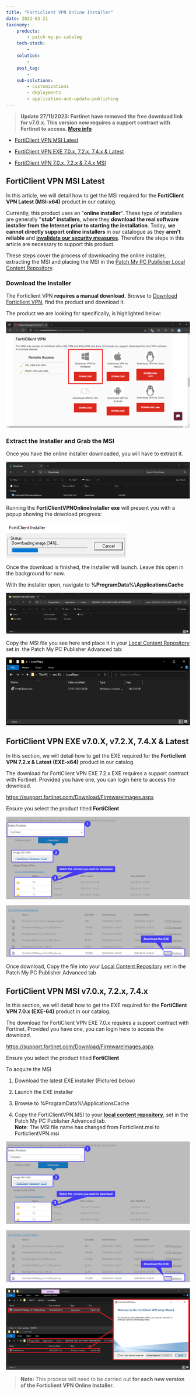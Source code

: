 ```yaml
---
title: "Forticlient VPN Online Installer"
date: 2022-03-21
taxonomy:
    products:
        - patch-my-pc-catalog
    tech-stack:
        - 
    solution:
        - 
    post_tag:
        - 
    sub-solutions:
        - customizations
        - deployments
        - application-and-update-publishing
---
```


> **Update 27/11/2023: Fortinet have removed the free download link for v7.0.x. This version now requires a support contract with Fortinet to access. [More info](#v7.0.x)**

- [FortiClient VPN MSI Latest](#7.2MSI) 

- [FortiClient VPN EXE 7.0.x, 7.2.x, 7.4.x & Latest](#7.2EXE)

- [FortiClient VPN 7.0.x, 7.2.x & 7.4.x MSI](#7.0MSI)

## FortiClient VPN MSI Latest

In this article, we will detail how to get the MSI required for the **FortiClient VPN Latest (MSI-x64)** product in our catalog.

Currently, this product uses an "**online installer**". These type of installers are generally **"stub" installers**, where they **download the real software installer from the Internet prior to starting the installation**. Today, **we cannot directly support online installers** in our catalogue as they **aren't reliable** and **[invalidate our security measures](https://patchmypc.com/deep-dive-into-security-validation-of-third-party-software-updates-in-microsoft-sccm)**. Therefore the steps in this article are necessary to support this product.

These steps cover the process of downloading the online installer, extracting the MSI and placing the MSI in the [Patch My PC Publisher Local Content Repository](https://patchmypc.com/local-content-repository-for-licensed-applications-that-require-manual-download).

### Download the Installer

The Forticlient VPN **requires a manual download.** Browse to [Download Forticlient VPN](https://www.fortinet.com/support/product-downloads), find the product and download it. 

The product we are looking for specifically, is highlighted below:

![](../../_images/download.png)

### Extract the Installer and Grab the MSI

Once you have the online installer downloaded, you will have to extract it.

![](../../_images/explorer_sR4ZzMUp10.png)

Running the **FortiClientVPNOnlineInstaller exe** will present you with a popup showing the download progress:

![](../../_images/download-2.png)

Once the download is finished, the installer will launch. Leave this open in the background for now.

With the installer open, navigate to **%ProgramData%\\ApplicationsCache**

![](../../_images/explorer_eRPpseDrNm.png)

Copy the MSI file you see here and place it in your [Local Content Repository](https://patchmypc.com/local-content-repository-for-licensed-applications-that-require-manual-download) set in  the Patch My PC Publisher Advanced tab:

![](../../_images/RemoteDesktopManager_eWbDgDQCmX.png)

## FortiClient VPN EXE v7.0.X, v7.2.X, 7.4.X & Latest

In this section, we will detail how to get the EXE required for the **Forticlient VPN 7.2.x & Latest (EXE-x64)** product in our catalog.

The download for FortiClient VPN EXE 7.2.x EXE requires a support contract with Fortinet. Provided you have one, you can login here to access the download.

https://support.fortinet.com/Download/FirmwareImages.aspx

Ensure you select the product titled **FortiClient**

![](../../_images/FORTICLIENT-EXE.png)

![](../../_images/FORTICLIENT-EXE-DOWNLOAD.png)

Once download, Copy the file into your [Local Content Repository](https://patchmypc.com/local-content-repository-for-licensed-applications-that-require-manual-download) set in the Patch My PC Publisher Advanced tab

## FortiClient VPN MSI v7.0.x, 7.2.x, 7.4.x

In this section, we will detail how to get the EXE required for the **FortiClient VPN 7.0.x (EXE-64)** product in our catalog.

The download for FortiClient VPN EXE 7.0.x requires a support contract with Fortinet. Provided you have one, you can login here to access the download.

https://support.fortinet.com/Download/FirmwareImages.aspx

Ensure you select the product titled **FortiClient**

To acquire the MSI

1. Download the latest EXE installer (Pictured below)

3. Launch the EXE installer

5. Browse to %ProgramData%\\ApplicationsCache

7. Copy the FortiClientVPN.MSI to your **[local content repository](https://patchmypc.com/local-content-repository-for-licensed-applications-that-require-manual-download)**, set in the Patch My PC Publisher Advanced tab.  
    **Note**: The MSI file name has changed from Forticlient.msi to ForticlientVPN.msi

![](../../_images/FORTICLIENT-EXE.png)

![](../../_images/FORTICLIENT-EXE-DOWNLOAD.png)

![](../../_images/FortiClientVPNEXE_4.png)

> **Note:** This process will need to be carried out **for each new version of the Forticlient VPN Online Installer**.
